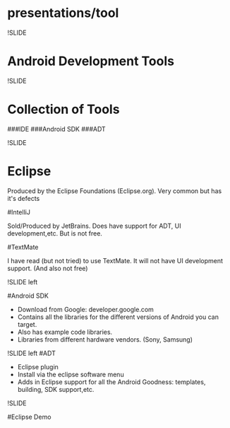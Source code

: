 # presentations/tool

!SLIDE

# Android Development Tools

!SLIDE

# Collection of Tools

###IDE
###Android SDK
###ADT

!SLIDE

# Eclipse

Produced by the Eclipse Foundations (Eclipse.org). Very common but has it's defects

#IntelliJ

Sold/Produced by JetBrains. Does have support for ADT, UI development,etc. But is not free. 

#TextMate

I have read (but not tried) to use TextMate. It will not have UI development support. (And also not free)

!SLIDE left

#Android SDK

* Download from Google: developer.google.com
* Contains all the libraries for the different versions of Android you can target. 
* Also has example code libraries. 
* Libraries from different hardware vendors. (Sony, Samsung)

!SLIDE left
#ADT

* Eclipse plugin
* Install via the eclipse software menu
* Adds in Eclipse support for all the Android Goodness: templates, building, SDK support,etc. 

!SLIDE

#Eclipse Demo